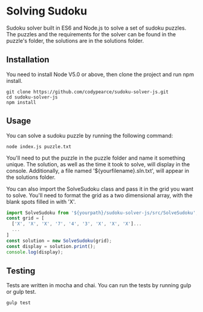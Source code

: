 # Solving Sudoku

Sudoku solver built in ES6 and Node.js to solve a set of sudoku puzzles. The puzzles and the requirements for the solver can be found in the puzzle's folder, the solutions are in the solutions folder.

## Installation
You need to install Node V5.0 or above, then clone the project and run npm install.

```
git clone https://github.com/codypearce/sudoku-solver-js.git
cd sudoku-solver-js
npm install
```

## Usage
You can solve a sudoku puzzle by running the following command:

```
node index.js puzzle.txt
```

You'll need to put the puzzle in the puzzle folder and name it something unique. The solution, as well as the time it took to solve, will display in the console. Additionally, a file named '${yourfilename}.sln.txt', will appear in the solutions folder.

You can also import the SolveSudoku class and pass it in the grid you want to solve. You'll need to format the grid as a two dimensional array, with the blank spots filled in with 'X'.

```javascript
import SolveSudoku from '${yourpath}/sudoku-solver-js/src/SolveSudoku';
const grid = [
  ['X', 'X', 'X', '7', '4', '3', 'X', 'X', 'X']...
  ...
]
const solution = new SolveSudoku(grid);
const display = solution.print();
console.log(display);
```

## Testing
Tests are written in mocha and chai. You can run the tests by running gulp or gulp test.
```
gulp test
```

